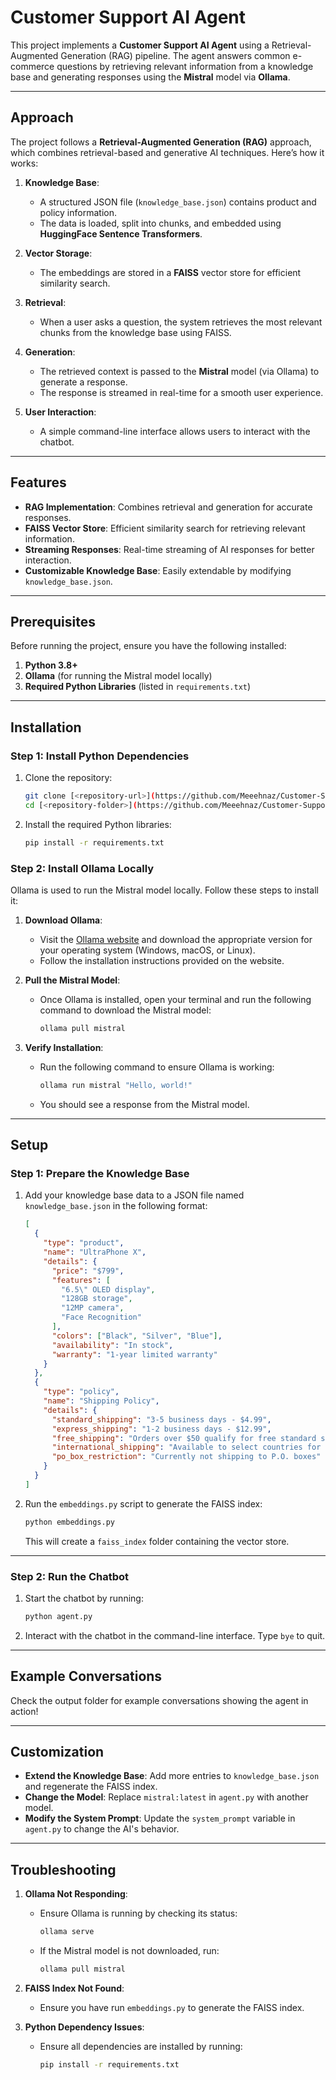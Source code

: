 # Customer Support AI Agent

This project implements a **Customer Support AI Agent** using a Retrieval-Augmented Generation (RAG) pipeline. The agent answers common e-commerce questions by retrieving relevant information from a knowledge base and generating responses using the **Mistral** model via **Ollama**.

---

## Approach

The project follows a **Retrieval-Augmented Generation (RAG)** approach, which combines retrieval-based and generative AI techniques. Here’s how it works:

1. **Knowledge Base**:
   - A structured JSON file (`knowledge_base.json`) contains product and policy information.
   - The data is loaded, split into chunks, and embedded using **HuggingFace Sentence Transformers**.

2. **Vector Storage**:
   - The embeddings are stored in a **FAISS** vector store for efficient similarity search.

3. **Retrieval**:
   - When a user asks a question, the system retrieves the most relevant chunks from the knowledge base using FAISS.

4. **Generation**:
   - The retrieved context is passed to the **Mistral** model (via Ollama) to generate a response.
   - The response is streamed in real-time for a smooth user experience.

5. **User Interaction**:
   - A simple command-line interface allows users to interact with the chatbot.

---

## Features

- **RAG Implementation**: Combines retrieval and generation for accurate responses.
- **FAISS Vector Store**: Efficient similarity search for retrieving relevant information.
- **Streaming Responses**: Real-time streaming of AI responses for better interaction.
- **Customizable Knowledge Base**: Easily extendable by modifying `knowledge_base.json`.

---

## Prerequisites

Before running the project, ensure you have the following installed:

1. **Python 3.8+**
2. **Ollama** (for running the Mistral model locally)
3. **Required Python Libraries** (listed in `requirements.txt`)

---

## Installation

### Step 1: Install Python Dependencies
1. Clone the repository:
   ```bash
   git clone [<repository-url>](https://github.com/Meeehnaz/Customer-Support-AI-Agent.git)
   cd [<repository-folder>](https://github.com/Meeehnaz/Customer-Support-AI-Agent.git)
   ```
2. Install the required Python libraries:
   ```bash
   pip install -r requirements.txt
   ```

### Step 2: Install Ollama Locally
Ollama is used to run the Mistral model locally. Follow these steps to install it:

1. **Download Ollama**:
   - Visit the [Ollama website](https://ollama.ai/) and download the appropriate version for your operating system (Windows, macOS, or Linux).
   - Follow the installation instructions provided on the website.

2. **Pull the Mistral Model**:
   - Once Ollama is installed, open your terminal and run the following command to download the Mistral model:
     ```bash
     ollama pull mistral
     ```

3. **Verify Installation**:
   - Run the following command to ensure Ollama is working:
     ```bash
     ollama run mistral "Hello, world!"
     ```
   - You should see a response from the Mistral model.

---

## Setup

### Step 1: Prepare the Knowledge Base
1. Add your knowledge base data to a JSON file named `knowledge_base.json` in the following format:
   ```json
   [
     {
       "type": "product",
       "name": "UltraPhone X",
       "details": {
         "price": "$799",
         "features": [
           "6.5\" OLED display",
           "128GB storage",
           "12MP camera",
           "Face Recognition"
         ],
         "colors": ["Black", "Silver", "Blue"],
         "availability": "In stock",
         "warranty": "1-year limited warranty"
       }
     },
     {
       "type": "policy",
       "name": "Shipping Policy",
       "details": {
         "standard_shipping": "3-5 business days - $4.99",
         "express_shipping": "1-2 business days - $12.99",
         "free_shipping": "Orders over $50 qualify for free standard shipping",
         "international_shipping": "Available to select countries for additional fees",
         "po_box_restriction": "Currently not shipping to P.O. boxes"
       }
     }
   ]
   ```

2. Run the `embeddings.py` script to generate the FAISS index:
   ```bash
   python embeddings.py
   ```
   This will create a `faiss_index` folder containing the vector store.

---

### Step 2: Run the Chatbot
1. Start the chatbot by running:
   ```bash
   python agent.py
   ```
2. Interact with the chatbot in the command-line interface. Type `bye` to quit.

---

## Example Conversations

Check the output folder for example conversations showing the agent in action!

---

## Customization

- **Extend the Knowledge Base**: Add more entries to `knowledge_base.json` and regenerate the FAISS index.
- **Change the Model**: Replace `mistral:latest` in `agent.py` with another model.
- **Modify the System Prompt**: Update the `system_prompt` variable in `agent.py` to change the AI's behavior.

---

## Troubleshooting

1. **Ollama Not Responding**:
   - Ensure Ollama is running by checking its status:
     ```bash
     ollama serve
     ```
   - If the Mistral model is not downloaded, run:
     ```bash
     ollama pull mistral
     ```

2. **FAISS Index Not Found**:
   - Ensure you have run `embeddings.py` to generate the FAISS index.

3. **Python Dependency Issues**:
   - Ensure all dependencies are installed by running:
     ```bash
     pip install -r requirements.txt
     ```

